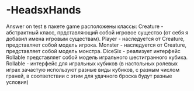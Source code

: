 # -HeadsxHands
Answer on test
в пакете game расположены классы:
  Creature - абстрактный класс, прдставляющий собой игровое существо (от себя я добавил имена игровым существам).
  Player - наследуется от Creature, представляет собой модель игрока.
  Monster - наследуется от Creature, представляет собой модель монстра.
  DiceSix - реализует интерфейс Rollable представляет собой модель игрального шестигранного кубика.
  Rollable - интерфейс для игральных кубиков (в настольных ролевых играх зачастую используют разные виды кубиков, с разным числом граней, в соответствии с этим для удачного броска будут разные условия)
